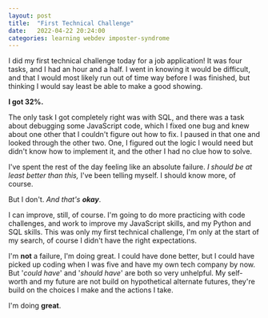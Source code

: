 ```yaml
---
layout: post
title:  "First Technical Challenge"
date:   2022-04-22 20:24:00
categories: learning webdev imposter-syndrome 
---
```


I did my first technical challenge today for a job application! It was four tasks, and I had an hour and a half. I went in knowing it would be difficult, and that I would most likely run out of time way before I was finished, but thinking I would say least be able to make a good showing.

**I got 32%.**

The only task I got completely right was with SQL, and there was a task about debugging some JavaScript code, which I fixed one bug and knew about one other that I couldn't figure out how to fix. I paused in that one and looked through the other two. One, I figured out the logic I would need but didn't know how to implement it, and the other I had no clue how to solve.

I've spent the rest of the day feeling like an absolute failure. *I should be at least better than this,* I've been telling myself. I should know more, of course.

But I don't. *And that's **okay***.

I can improve, still, of course. I'm going to do more practicing with code challenges, and work to improve my JavaScript skills, and my Python and SQL skills. This was only my first technical challenge, I'm only at the start of my search, of course I didn't have the right expectations.

I'm **not** a failure, I'm doing great. I could have done better, but I could have picked up coding when I was five and have my own tech company by now. But '*could have*' and '*should have*' are both so very unhelpful. My self-worth and my future are not build on hypothetical alternate futures, they're build on the choices I make and the actions I take. 

I'm doing **great**.
